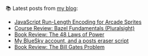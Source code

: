 
📚 Latest posts from <a href="https://blog.kartones.net/">my blog</a>:

<!--START_SECTION:blogposts-->
* [JavaScript Run-Length Encoding for Arcade Sprites](https:&#x2F;&#x2F;blog.kartones.net&#x2F;post&#x2F;js-rle-run-length-encoding-for-arcade-sprites&#x2F;)
* [Course Review: Bazel Fundamentals (Pluralsight)](https:&#x2F;&#x2F;blog.kartones.net&#x2F;post&#x2F;course-review-bazel-fundamentals-pluralsight&#x2F;)
* [Book Review: The 48 Laws of Power](https:&#x2F;&#x2F;blog.kartones.net&#x2F;post&#x2F;book-review-the-48-laws-of-power&#x2F;)
* [My BlueSky account, and a posts eraser script](https:&#x2F;&#x2F;blog.kartones.net&#x2F;post&#x2F;my-bluesky-account-and-a-posts-eraser-script&#x2F;)
* [Book Review: The Bill Gates Problem](https:&#x2F;&#x2F;blog.kartones.net&#x2F;post&#x2F;book-review-the-bill-gates-problem&#x2F;)
<!--END_SECTION:blogposts-->

